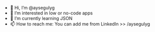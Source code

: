 - 👋 Hi, I’m @aysegulyg
- 👀 I’m interested in low or no-code apps
- 🌱 I’m currently learning JSON  
- 📫 How to reach me: You can add me from LinkedIn >> /aysegulyg

<!---
aysegulyg/aysegulyg is a ✨ special ✨ repository because its `README.md` (this file) appears on your GitHub profile.
You can click the Preview link to take a look at your changes.
--->
